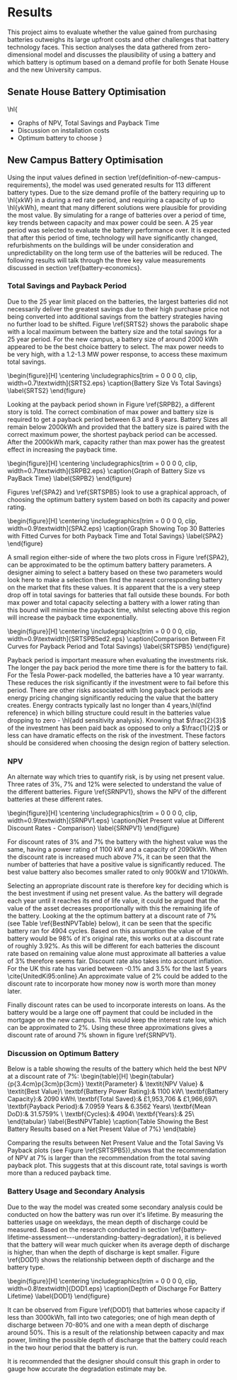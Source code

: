 
# Results
This project aims to evaluate whether the value gained from purchasing batteries outweighs its large upfront costs and other challenges that battery technology faces. This section analyses the data gathered from zero-dimensional model and discusses the plausibility of using a battery and which battery is optimum based on a demand profile for both Senate House and the new University campus.

## Senate House Battery Optimisation

\hl{
  * Graphs of NPV, Total Savings and Payback Time
  * Discussion on installation costs
  * Optimum battery to choose
}

## New Campus Battery Optimisation

Using the input values defined in section \ref{definition-of-new-campus-requirements}, the model was used generated results for 113 different battery types. Due to the size demand profile of the battery requiring  up to \hl{xkW} in a during a red rate period, and requiring a capacity of up to \hl{ykWh}, meant that many different solutions were plausible for providing the most value. By simulating for a range of batteries over a period of time, key trends between capacity and max power could be seen. A 25 year period was selected to evaluate the battery performance over. It is expected that after this period of time, technology will have significantly changed, refurbishments on the buildings will be under consideration and unpredictability on the long term use of the batteries will be reduced. The following results will talk through the three key value measurements discussed in section \ref{battery-economics}.

### Total Savings and Payback Period

Due to the 25 year limit placed on the batteries, the largest batteries did not necessarily deliver the greatest savings due to their high purchase price not being converted into additional savings from the battery strategies having no further load to be shifted. Figure \ref{SRTS2} shows the parabolic shape with a local maximum between the battery size and the total savings for a 25 year period. For the new campus, a battery size of around 2000 kWh appeared to be the best choice battery to select. The max power needs to be very high, with a 1.2-1.3 MW power response, to access these maximum total savings.

\begin{figure}[H]
 \centering
 \includegraphics[trim = 0 0 0 0, clip, width=0.7\textwidth]{SRTS2.eps}
 \caption{Battery Size Vs Total Savings}
 \label{SRTS2}
\end{figure}

Looking at the payback period shown in Figure \ref{SRPB2}, a different story is told. The correct combination of max power and battery size is required to get a payback period between 6.3 and 8 years. Battery Sizes all remain below 2000kWh and provided that the battery size is paired with the correct maximum power, the shortest payback period can be accessed. After the 2000kWh mark, capacity rather than max power has the greatest effect in increasing the payback time.

\begin{figure}[H]
 \centering
 \includegraphics[trim = 0 0 0 0, clip, width=0.7\textwidth]{SRPB2.eps}
 \caption{Graph of Battery Size vs PayBack Time}
 \label{SRPB2}
\end{figure}

Figures \ref{SPA2} and \ref{SRTSPB5} look to use a graphical approach, of choosing the optimum battery system based on both its capacity and power rating.

\begin{figure}[H]
\centering
\includegraphics[trim = 0 0 0 0, clip, width=0.9\textwidth]{SPA2.eps}
\caption{Graph Showing Top 30 Batteries with Fitted Curves for both Payback Time and Total Savings}
\label{SPA2}
\end{figure}

A small region either-side of where the two plots cross in Figure \ref{SPA2}, can be approximated to be the optimum battery battery parameters. A designer aiming to select a battery based on these two parameters would look here to make a selection then find the nearest corresponding battery on the market that fits these values. It is apparent that the is a very steep drop off in total savings for batteries that fall outside these bounds. For both max power and total capacity selecting a battery with a lower rating than this bound will minimise the payback time, whilst selecting above this region will increase the payback time exponentially.

\begin{figure}[H]
 \centering
 \includegraphics[trim = 0 0 0 0, clip, width=0.9\textwidth]{SRTSPB5ed2.eps}
 \caption{Comparison Between Fit Curves for Payback Period and Total Savings}
 \label{SRTSPB5}
 \end{figure}

 Payback period is important measure when evaluating the investments risk. The longer the pay back period the more time there is for the battery to fail. For the Tesla Power-pack modelled, the batteries have a 10 year warranty. These reduces the risk significantly if the investment were to fail before this period. There are other risks associated with long payback periods are  energy pricing changing significantly reducing the value that the battery creates. Energy contracts typically last no longer than 4 years,\hl{find reference} in which billing structure could result in the batteries value dropping to zero - \hl{add sensitivity analysis}. Knowing that $\frac{2}{3}$ of the investment has been paid back as opposed to only a $\frac{1}{2}$ or less can have dramatic effects on the risk of the investment. These factors should be considered when choosing the design region of battery selection.

### NPV

An alternate way which tries to quantify risk, is by using net present value. Three rates of 3\%, 7\% and 12\% were selected to understand the value of the different batteries. Figure \ref{SRNPV1}, shows the NPV of the different batteries at these different rates.

\begin{figure}[H]
 \centering
 \includegraphics[trim = 0 0 0 0, clip, width=0.9\textwidth]{SRNPV1.eps}
 \caption{Net Present value at Different Discount Rates - Comparison}
 \label{SRNPV1}
\end{figure}

For discount rates of 3\% and 7\% the battery with the highest value was the same, having a power rating  of 1100 kW and a capacity of 2090kWh. When the discount rate is increased much above 7\%, it can be seen that the number of batteries that have a positive value is significantly reduced. The best value battery also becomes smaller rated to only 900kW and 1710kWh.

Selecting an appropriate discount rate is therefore key for deciding which is the best investment if using net present value. As the battery will degrade each year until it reaches its end of life value, it could be argued that the value of the asset decreases proportionally with this the remaining life of the battery. Looking at the the optimum battery at a discount rate of 7\% (see Table \ref{BestNPVTable} below), it can be seen that the specific battery ran for 4904 cycles. Based on this assumption the value of the battery would be 98% of it's original rate, this works out at a discount rate of roughly 3.92\%. As this will be different for each batteries the discount rate based on remaining value alone must approximate all batteries a value of 3\% therefore seems fair. Discount rate also takes into account inflation. For the UK this rate has varied between  -0.1\% and 3.5\% for the last 5 years \cite{UnitedKi95:online}.An approximate value of 2\% could be added to the discount rate to incorporate how money now is worth more than money later.

Finally discount rates can be used to incorporate interests on loans. As the battery would be a large one off payment that could be included in the mortgage on the new campus. This would keep the interest rate low, which can be approximated to 2\%. Using these three approximations gives a discount rate of around 7\% shown in figure \ref{SRNPV1}.

### Discussion on Optimum Battery
Below is a table showing the results of the battery which held the best NPV at a discount rate of 7\%:
\begin{table}[H]
\begin{tabular}{p{3.4cm}p{3cm}p{3cm}}
\textit{Parameter} & \textit{NPV Value} & \textit{Best Value}\\
\textbf{Battery Power Rating}:& 1100 kW\\
\textbf{Battery Capacity}:& 2090 kWh\\
\textbf{Total Saved}:& £1,953,706 & £1,966,697\\
\textbf{Payback Period}:& 7.0959 Years & 6.3562 Years\\
\textbf{Mean DoD}:& 31.5759\% \\
\textbf{Cycles}:& 4904\\
\textbf{Years}:& 25\\
\end{tabular}
\label{BestNPVTable}
\caption{Table Showing the Best Battery Results based on a Net Present Value of 7\%}
\end{table}

Comparing the results between Net Present Value and the Total Saving Vs Payback plots (see Figure \ref{SRTSPB5}),shows that the recommendation of NPV at 7\% is larger than the recommendation from the total saving payback plot. This suggests that at this discount rate, total savings is worth more than a reduced payback time.

### Battery Usage and Secondary Analysis

Due to the way the model was created some secondary analysis could be conducted on how the battery was run over it's lifetime. By measuring the batteries usage on weekdays, the mean depth of discharge could be measured. Based on the research conducted in section \ref{battery-lifetime-assessment---understanding-battery-degradation}, it is believed that the battery will wear much quicker when its average depth of discharge is higher, than when the depth of discharge is kept smaller. Figure \ref{DOD1} shows the relationship between depth of discharge and the battery type.

\begin{figure}[H]
 \centering
 \includegraphics[trim = 0 0 0 0, clip, width=0.8\textwidth]{DOD1.eps}
\caption{Depth of Discharge For Battery Lifetime}
 \label{DOD1}
 \end{figure}

 It can be observed from Figure \ref{DOD1} that batteries whose capacity if less than 3000kWh, fall into two categories; one of high mean depth of discharge between 70-80\% and one with a mean depth of discharge around 50\%. This is a result of the relationship between capacity and max power, limiting the possible depth of discharge that the battery could reach in the two hour period that the battery is run.

 It is recommended that the designer should consult this graph in order to gauge how accurate the degradation estimate may be.

